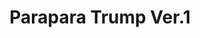 ---
logo: images/goods/ParaparaTrumpVer1.jpg
title: Parapara Trump Ver.1
subTitle: 《凉宫春日的忧郁》主题扑克牌第一弹，主题是“短剧”

category: 周边

hasResource: true
downloadList:
  - intro: 动图
    size: 1.4MB
    link: 
  - intro: 个人GIF
    size: 183KB
    link: 
  - intro: 云盘 提取码:gfm6
    size: 
    link: https://pan.baidu.com/s/1L0Par4wfpQaMq8qHa9l3CQ

downloadContent: |
  SOS団がトランプ上でコント!?を繰り広げるパラパラ動画トランプ。<br>
  PS：该资源为动图，如果你有静态版资源，也向我们提交反馈
---